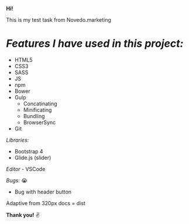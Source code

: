 **Hi!**

This is my test task from Novedo.marketing

# *Features I have used in this project:*
* HTML5
* CSS3
* SASS
* JS
* npm
* Bower
* Gulp
	* Concatinating
	* Minificating
	* Bundling
	* BrowserSync
* Git

*Libraries:*
* Bootstrap 4
* Glide.js (slider)

*Editor* - VSCode

*Bugs:* :sob:
* Bug with header button

Adaptive from 320px
docs = dist

**Thank you!** :v: